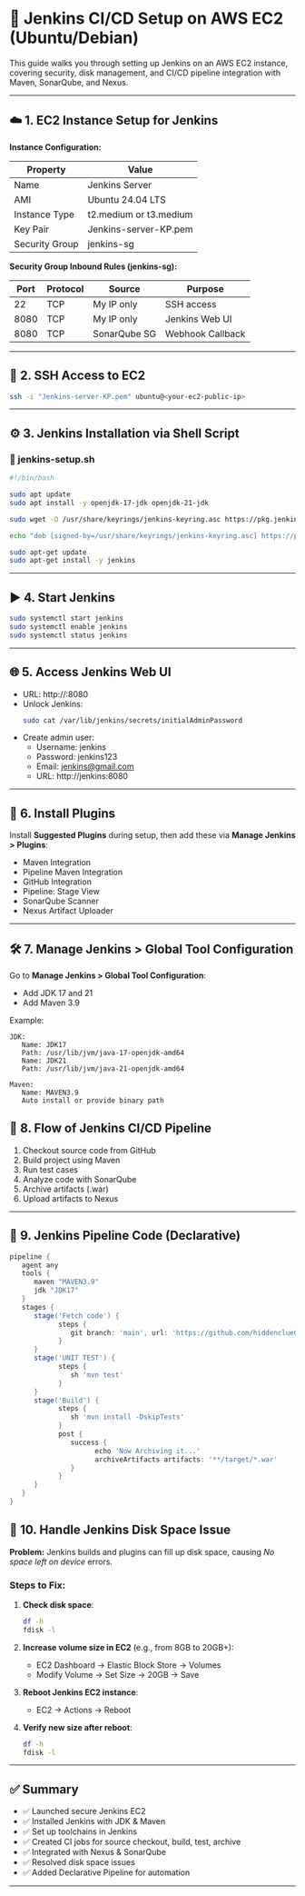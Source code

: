 # 🚀 Jenkins CI/CD Setup on AWS EC2 (Ubuntu/Debian)

This guide walks you through setting up Jenkins on an AWS EC2 instance, covering security, disk management, and CI/CD pipeline integration with Maven, SonarQube, and Nexus.

---

## ☁️ 1. EC2 Instance Setup for Jenkins

**Instance Configuration:**

| Property       | Value                  |
|----------------|------------------------|
| Name           | Jenkins Server         |
| AMI            | Ubuntu 24.04 LTS       |
| Instance Type  | t2.medium or t3.medium |
| Key Pair       | Jenkins-server-KP.pem  |
| Security Group | jenkins-sg             |

**Security Group Inbound Rules (jenkins-sg):**

| Port | Protocol | Source        | Purpose            |
|------|----------|---------------|--------------------|
| 22   | TCP      | My IP only    | SSH access         |
| 8080 | TCP      | My IP only    | Jenkins Web UI     |
| 8080 | TCP      | SonarQube SG  | Webhook Callback   |

---

## 🔐 2. SSH Access to EC2

```bash
ssh -i "Jenkins-server-KP.pem" ubuntu@<your-ec2-public-ip>
```

---

## ⚙️ 3. Jenkins Installation via Shell Script

### 📄 jenkins-setup.sh

```bash
#!/bin/bash

sudo apt update
sudo apt install -y openjdk-17-jdk openjdk-21-jdk

sudo wget -O /usr/share/keyrings/jenkins-keyring.asc https://pkg.jenkins.io/debian-stable/jenkins.io-2023.key

echo "deb [signed-by=/usr/share/keyrings/jenkins-keyring.asc] https://pkg.jenkins.io/debian-stable binary/" | sudo tee /etc/apt/sources.list.d/jenkins.list > /dev/null

sudo apt-get update
sudo apt-get install -y jenkins
```

---

## ▶️ 4. Start Jenkins

```bash
sudo systemctl start jenkins
sudo systemctl enable jenkins
sudo systemctl status jenkins
```

---

## 🌐 5. Access Jenkins Web UI

- URL: http://<your-ec2-public-ip>:8080
- Unlock Jenkins:
   ```bash
   sudo cat /var/lib/jenkins/secrets/initialAdminPassword
   ```
- Create admin user:
   - Username: jenkins  
   - Password: jenkins123  
   - Email: jenkins@gmail.com
   - URL: http://jenkins:8080

---

## 🔌 6. Install Plugins

Install **Suggested Plugins** during setup, then add these via **Manage Jenkins > Plugins**:
- Maven Integration
- Pipeline Maven Integration
- GitHub Integration
- Pipeline: Stage View
- SonarQube Scanner
- Nexus Artifact Uploader

---

## 🛠️ 7. Manage Jenkins > Global Tool Configuration

Go to **Manage Jenkins > Global Tool Configuration**:

- Add JDK 17 and 21  
- Add Maven 3.9

Example:
```text
JDK:
   Name: JDK17
   Path: /usr/lib/jvm/java-17-openjdk-amd64
   Name: JDK21
   Path: /usr/lib/jvm/java-21-openjdk-amd64

Maven:
   Name: MAVEN3.9
   Auto install or provide binary path

```

## 🔄 8. Flow of Jenkins CI/CD Pipeline

1. Checkout source code from GitHub  
2. Build project using Maven  
3. Run test cases  
4. Analyze code with SonarQube  
5. Archive artifacts (.war)  
6. Upload artifacts to Nexus  

---

## 🧾 9. Jenkins Pipeline Code (Declarative)

```groovy
pipeline {
   agent any
   tools {
      maven "MAVEN3.9"
      jdk "JDK17"
   }
   stages {
      stage('Fetch code') {
            steps {
               git branch: 'main', url: 'https://github.com/hiddenclue0/vprofileApp-jenkins-cicd-automation.git'
            }
      }
      stage('UNIT TEST') {
            steps {
               sh 'mvn test'
            }
      }
      stage('Build') {
            steps {
               sh 'mvn install -DskipTests'
            }
            post {
               success {
                     echo 'Now Archiving it...'
                     archiveArtifacts artifacts: '**/target/*.war'
               }
            }
      }
   }
}
```

## 💾 10. Handle Jenkins Disk Space Issue

**Problem:** Jenkins builds and plugins can fill up disk space, causing *No space left on device* errors.

### Steps to Fix:

1. **Check disk space**:
    ```bash
    df -h
    fdisk -l
    ```
2. **Increase volume size in EC2** (e.g., from 8GB to 20GB+):
    - EC2 Dashboard → Elastic Block Store → Volumes  
    - Modify Volume → Set Size → 20GB → Save

3. **Reboot Jenkins EC2 instance**:
    - EC2 → Actions → Reboot

4. **Verify new size after reboot**:
    ```bash
    df -h
    fdisk -l
    ```

---

## ✅ Summary

- ✅ Launched secure Jenkins EC2  
- ✅ Installed Jenkins with JDK & Maven  
- ✅ Set up toolchains in Jenkins  
- ✅ Created CI jobs for source checkout, build, test, archive  
- ✅ Integrated with Nexus & SonarQube  
- ✅ Resolved disk space issues  
- ✅ Added Declarative Pipeline for automation

---